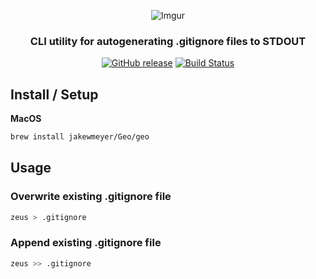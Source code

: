 <div align="center">

![Imgur](https://i.imgur.com/wfQ1YeK.png)

### CLI utility for autogenerating .gitignore files to STDOUT

[![GitHub release](https://img.shields.io/github/release/jakewmeyer/Zeus.svg)]()
[![Build Status](https://travis-ci.org/jakewmeyer/Zeus.svg?branch=master)](https://travis-ci.org/jakewmeyer/Zeus)

</div>

## Install / Setup

**MacOS**
```bash
brew install jakewmeyer/Geo/geo
```

## Usage

### Overwrite existing .gitignore file
```bash
zeus > .gitignore
```

### Append existing .gitignore file
```bash
zeus >> .gitignore
```
